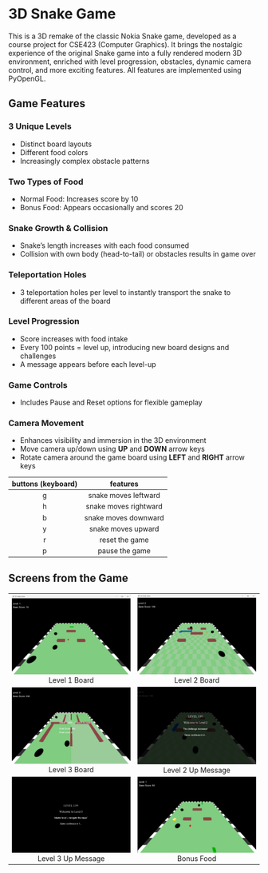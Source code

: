 # 3D Snake Game

This is a 3D remake of the classic Nokia Snake game, developed as a course project for CSE423 (Computer Graphics). It brings the nostalgic experience of the original Snake game into a fully rendered modern 3D environment, enriched with level progression, obstacles, dynamic camera control, and more exciting features.
All features are implemented using PyOpenGL.

<h2>Game Features</h2>

<h3>3 Unique Levels</h3>
<ul>
  <li>Distinct board layouts</li>
  <li>Different food colors</li>
  <li>Increasingly complex obstacle patterns</li>
</ul>

<h3>Two Types of Food</h3>
<ul>
  <li>Normal Food: Increases score by 10</li>
  <li>Bonus Food: Appears occasionally and scores 20</li>
</ul>

<h3>Snake Growth & Collision</h3>
<ul>
  <li>Snake’s length increases with each food consumed</li>
  <li>Collision with own body (head-to-tail) or obstacles results in game over</li>
</ul>

<h3>Teleportation Holes</h3>
<ul>
  <li>3 teleportation holes per level to instantly transport the snake to different areas of the board</li>
</ul>

<h3>Level Progression</h3>
<ul>
  <li>Score increases with food intake</li>
  <li>Every 100 points = level up, introducing new board designs and challenges</li>
  <li>A message appears before each level-up</li>
</ul>

<h3>Game Controls</h3>
<ul>
  <li>Includes Pause and Reset options for flexible gameplay</li>
</ul>

<h3>Camera Movement</h3>
<ul>
  <li>Enhances visibility and immersion in the 3D environment</li>
  <li>Move camera up/down using <b>UP</b> and <b>DOWN</b> arrow keys</li>
  <li>Rotate camera around the game board using <b>LEFT</b> and <b>RIGHT</b> arrow keys</li>
</ul>


| buttons (keyboard) | features |
| :-------: |  :-------: | 
|    g  |      snake moves leftward   |
|    h     |      snake moves rightward      |
|    b   |      snake moves downward |
|    y  |      snake moves upward     |
|    r  |      reset the game    |
|    p |      pause the game    |



## Screens from the Game

| | |
|:--:|:--:|
| <img src="images/level 1 board.png" alt="Level 1" width="400px"><br>Level 1 Board | <img src="images/level 2 board.png" alt="Level 2" width="400px"><br>Level 2 Board |
| <img src="images/level 3 board.png" alt="Level 3" width="400px"><br>Level 3 Board | <img src="images/level 2 up message.png" alt="Level 2 Up" width="400px"><br>Level 2 Up Message |
| <img src="images/level 3 up message.png" alt="Level 3 Up" width="400px"><br>Level 3 Up Message | <img src="images/bonus food.png" alt="Bonus Food" width="400px"><br>Bonus Food |
